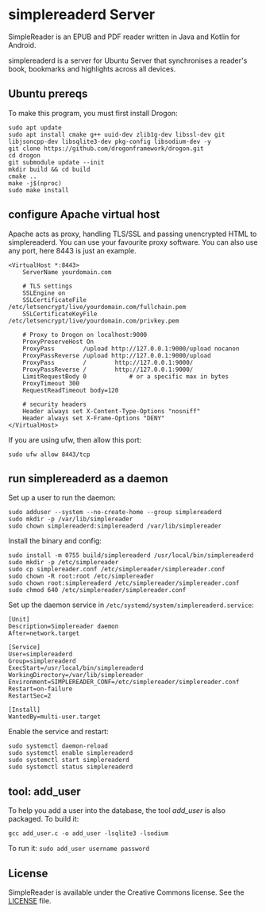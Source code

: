 # simplereaderd Server

SimpleReader is an EPUB and PDF reader written in Java and Kotlin for Android.

simplereaderd is a server for Ubuntu Server that synchronises a reader's
book, bookmarks and highlights across all devices.

## Ubuntu prereqs
To make this program, you must first install Drogon:
```
sudo apt update
sudo apt install cmake g++ uuid-dev zlib1g-dev libssl-dev git libjsoncpp-dev libsqlite3-dev pkg-config libsodium-dev -y
git clone https://github.com/drogonframework/drogon.git
cd drogon
git submodule update --init
mkdir build && cd build
cmake ..
make -j$(nproc)
sudo make install
```
## configure Apache virtual host
Apache acts as proxy, handling TLS/SSL and passing unencrypted HTML to simplereaderd.  You can use your favourite proxy software.  You can also use any port, here 8443 is just an example.
```
<VirtualHost *:8443>
    ServerName yourdomain.com

    # TLS settings
    SSLEngine on
    SSLCertificateFile /etc/letsencrypt/live/yourdomain.com/fullchain.pem
    SSLCertificateKeyFile /etc/letsencrypt/live/yourdomain.com/privkey.pem

    # Proxy to Drogon on localhost:9000
    ProxyPreserveHost On
    ProxyPass        /upload http://127.0.0.1:9000/upload nocanon
    ProxyPassReverse /upload http://127.0.0.1:9000/upload
    ProxyPass        /        http://127.0.0.1:9000/
    ProxyPassReverse /        http://127.0.0.1:9000/
    LimitRequestBody 0            # or a specific max in bytes
    ProxyTimeout 300
    RequestReadTimeout body=120

    # security headers
    Header always set X-Content-Type-Options "nosniff"
    Header always set X-Frame-Options "DENY"
</VirtualHost>
```
If you are using ufw, then allow this port:
```
sudo ufw allow 8443/tcp
```
## run simplereaderd as a daemon
Set up a user to run the daemon:
```
sudo adduser --system --no-create-home --group simplereaderd
sudo mkdir -p /var/lib/simplereader
sudo chown simplereaderd:simplereaderd /var/lib/simplereader
```
Install the binary and config:
```
sudo install -m 0755 build/simplereaderd /usr/local/bin/simplereaderd
sudo mkdir -p /etc/simplereader
sudo cp simplereader.conf /etc/simplereader/simplereader.conf
sudo chown -R root:root /etc/simplereader
sudo chown root:simplereaderd /etc/simplereader/simplereader.conf
sudo chmod 640 /etc/simplereader/simplereader.conf
```
Set up the daemon service in ```/etc/systemd/system/simplereaderd.service```:
```
[Unit]
Description=Simplereader daemon
After=network.target

[Service]
User=simplereaderd
Group=simplereaderd
ExecStart=/usr/local/bin/simplereaderd
WorkingDirectory=/var/lib/simplereader
Environment=SIMPLEREADER_CONF=/etc/simplereader/simplereader.conf
Restart=on-failure
RestartSec=2

[Install]
WantedBy=multi-user.target
```
Enable the service and restart:
```
sudo systemctl daemon-reload
sudo systemctl enable simplereaderd
sudo systemctl start simplereaderd
sudo systemctl status simplereaderd
```
## tool:  add_user
To help you add a user into the database, the tool *add_user* is also packaged.  To build it:
```
gcc add_user.c -o add_user -lsqlite3 -lsodium
```
To run it: ```sudo add_user username password```
## License
SimpleReader is available under the Creative Commons license. See the [LICENSE](https://github.com/simplereaderd/License.md) file.